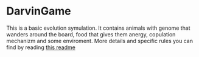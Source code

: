 # DarvinGame

This is a basic evolution symulation. It contains animals with genome that wanders around the board, food that gives them anergy, copulation mechanizm and some enviroment.
More details and specific rules you can find by reading [this readme](https://github.com/apohllo/obiektowe-lab/tree/master/proj1#readme)
